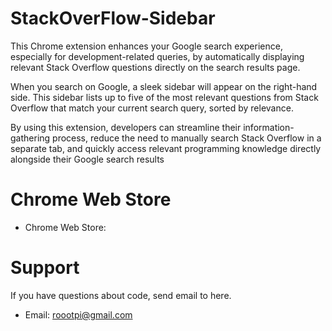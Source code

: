 # StackOverFlow-Sidebar
This Chrome extension enhances your Google search experience, especially for development-related queries, by automatically displaying relevant Stack Overflow questions directly on the search results page.

When you search on Google, a sleek sidebar will appear on the right-hand side. This sidebar lists up to five of the most relevant questions from Stack Overflow that match your current search query, sorted by relevance.

By using this extension, developers can streamline their information-gathering process, reduce the need to manually search Stack Overflow in a separate tab, and quickly access relevant programming knowledge directly alongside their Google search results

# Chrome Web Store
- Chrome Web Store:

# Support
If you have questions about code, send email to here.
- Email: roootpi@gmail.com
